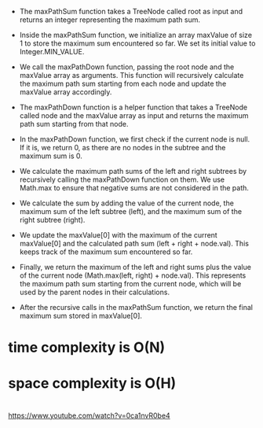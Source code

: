 * The maxPathSum function takes a TreeNode called root as input and returns an integer representing the maximum path sum.

* Inside the maxPathSum function, we initialize an array maxValue of size 1 to store the maximum sum encountered so far. We set its initial value to Integer.MIN_VALUE.

* We call the maxPathDown function, passing the root node and the maxValue array as arguments. This function will recursively calculate the maximum path sum starting from each node and update the maxValue array accordingly.

* The maxPathDown function is a helper function that takes a TreeNode called node and the maxValue array as input and returns the maximum path sum starting from that node.

* In the maxPathDown function, we first check if the current node is null. If it is, we return 0, as there are no nodes in the subtree and the maximum sum is 0.

* We calculate the maximum path sums of the left and right subtrees by recursively calling the maxPathDown function on them. We use Math.max to ensure that negative sums are not considered in the path.

* We calculate the sum by adding the value of the current node, the maximum sum of the left subtree (left), and the maximum sum of the right subtree (right).

* We update the maxValue[0] with the maximum of the current maxValue[0] and the calculated path sum (left + right + node.val). This keeps track of the maximum sum encountered so far.

* Finally, we return the maximum of the left and right sums plus the value of the current node (Math.max(left, right) + node.val). This represents the maximum path sum starting from the current node, which will be used by the parent nodes in their calculations.

* After the recursive calls in the maxPathSum function, we return the final maximum sum stored in maxValue[0].​

#  time complexity is O(N)
# space complexity is O(H)

# 
https://www.youtube.com/watch?v=0ca1nvR0be4
